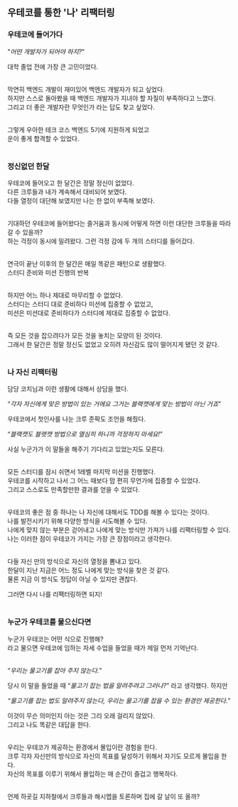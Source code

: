 ## 우테코를 통한 '나' 리팩터링

### 우테코에 들어가다

"*어떤 개발자가 되어야 하지?*"<br>

대학 졸업 전에 가장 큰 고민이었다. <br><br>

막연히 백엔드 개발이 재미있어 백엔드 개발자가 되고 싶었다.<br>
하지만 스스로 돌아봤을 때 백엔드 개발자가 지녀야 할 자질이 부족하다고 느꼈다.<br>
그리고 더 좋은 개발자란 무엇인가 라는 답도 찾고 싶었다.<br><br>

그렇게 우아한 테크 코스 백엔드 5기에 지원하게 되었고<br>
운이 좋게 합격할 수 있었다.<br><br>

### 정신없던 한달

우테코에 들어오고 한 달간은 정말 정신이 없었다.<br>
다른 크루들과 내가 계속해서 대비되어 보였다.<br>
다들 열정이 대단해 보였지만 나는 한 없이 부족해 보였다.<br><br>

기대하던 우테코에 들어왔다는 즐거움과 동시에 어떻게 하면 이런 대단한 크루들을 따라갈 수 있을까?<br>
하는 걱정이 동시에 밀려왔다. 그런 걱정 감에 두 개의 스터디를 들어갔다.<br><br>

연극이 끝난 이후의 한 달간은 매일 똑같은 패턴으로 생활했다.<br>
스터디 준비와 미션 진행의 반복<br><br>

하지만 어느 하나 제대로 마무리할 수 없었다.<br>
스터디는 스터디 대로 준비하다 미션에 집중할 수 없었고,<br>
미션은 미션대로 준비하다가 스터디에 제대로 집중할 수 없었다.<br><br>

즉 모든 것을 잡으려다가 모든 것을 놓치는 모양이 된 것이다.<br>
그래서 한 달간은 정말 정신도 없었고 오히려 자신감도 많이 떨어지게 됐던 것 같다.<br><br>

### 나 자신 리팩터링

담당 코치님과 이런 생활에 대해서 상담을 했다.<br>

“*각자 자신에게 맞은 방법이 있는 거에요 그거는 블랙캣에게 맞는 방법이 아닌 거죠*”<br>

우테코에서 첫인사를 나눈 크루 준팍도 조언을 해줬다.<br>

“*블랙캣도 블랫캣 방법으로 열심히 하니까 걱정하지 마세요!*”<br>

사실 누군가가 이 말들을 해주기 기다리고 있었는지도 모른다.<br><br>

모든 스터디를 잠시 쉬면서 1레벨 마지막 미션을 진행했다.<br>
우테코를 시작하고 나서 그 어느 때보다 맘 편히 무언가에 집중할 수 있었다.<br>
그리고 스스로도 만족할만한 결과를 얻을 수 있었다.<br><br>

우테코의 좋은 점 중 하나는 나 자신에 대해서도 TDD를 해볼 수 있다는 것이다.<br>
나를 발전시키기 위해 다양한 방식을 시도해볼 수 있다.<br>
나에게 맞지 않는 부분은 걷어내고 나에게 맞는 방식만 가져가 나를 리팩터링할 수 있다.<br>
나는 이러한 점이 우테코가 가지는 가장 큰 장점이라고 생각한다.<br><br>

다들 자신 만의 방식으로 자신의 열정을 뽐내고 있다.<br>
한달이 지난 지금은 어느 정도 나에게 맞는 방식을 찾은 것 같다.<br>
물론 지금 이 방식도 정답이 아닐 수 있지만 괜찮다.<br>

그러면 다시 나를 리팩터링하면 되지!<br><br>

### 누군가 우테코를 물으신다면


누군가 우테코는 어떤 식으로 진행해?<br>
라고 물으면 우테코에 임하는 자세 수업을 들었을 때가 제일 먼저 기억난다.<br><br>

“*우리는 물고기를 잡아 주지 않는다.*”<br>

당시 이 말을 들었을 때 “*물고기 잡는 법을 알려주려고 그러나?*” 라고 생각했다. 하지만<br>

*“물고기를 잡는 법도 알려주지 않는다, 우리는 물고기를 잡을 수 있는 환경만 제공한다.*”<br>

이것이 무슨 의미인지 아는 것은 그리 오래 걸리지 않았다.<br>
그리고 나도 똑같은 대답을 한다.<br><br>

우리는 우테코가 제공하는 환경에서 몰입이란 경험을 한다.<br>
크루 각자 자신만의 방식으로 자신의 목표를 달성하기 위해서 자기도 모르게 몰입을 한다.<br>
자신의 목표를 이루기 위해서 몰입하는 매 순간이 즐겁고 행복하다.<br><br>

언제 하굣길 지하철에서 크루들과 해시맵을 토론하며 집에 갈 날이 또 올까?<br>
